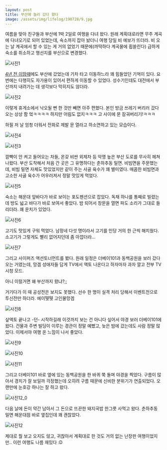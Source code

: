 ```yaml
---
layout: post
title: 부산에 놀러 갔다 왔다
image: /assets/img/lifelog/190728/9.jpg
---
```


여름을 맞아 친구들과 부산에 1박 2일로 여행을 다녀 왔다.
원래 계획대로라면 무주 계곡에 다녀오기로 되어 있었는데, 숙소까지 잡아 놨더니 여행 당일 비 예보가 뜨더라.
비 오는 날 계곡에서 할 수 있는 게 거의 없었기 때문에(까딱하다 계곡물에 휩쓸린다) 급하게 숙소를 취소하고 행선지를 부산으로 변경했다.

![사진1](/assets/img/lifelog/190728/1.jpg)

[4년 전 이맘때](http://eguniblog.zz.am/220456194938)에도 부산에 갔었는데 기차 타고 이동하느라 꽤 힘들었던 기억이 있다.
요번에는 다행히도 자가용이 있어서 편하게 이동할 수 있었다.
성수기인데도 대전에서 부산까지 내려가는 데 생각보다 막히지도 않더라.

![사진2](/assets/img/lifelog/190728/2.jpg)

이렇게 휴게소에서 낙오될 뻔 한 것만 빼면 아주 편했다.
본인 방금 쓰레기 버리러 갔다 오는 상상 함 엌ㅋㅋㅋㅋ 하지만 어림도 없지ㅋㅋㅋ 고 사이에 문 잠궈버리기!ㅋㅋㅋ

하필 저 날 엄청 더워서 전화로 제발 문 열라고 하소연하고 있는 모습이다.

![사진4](/assets/img/lifelog/190728/4.jpg)

![사진3](/assets/img/lifelog/190728/3.jpg)

깜빡이 안 켜고 들어오는 차들, 온갖 비싼 외제차 등 악명 높은 부산 도로를 무사히 헤쳐나왔다.
부산 도착해서 처음 간 곳은 그 유명하다는 춘하추동 밀면.
비빔면을 주문했는데, 비빔 밀면 자체도 맛있었지만 같이 주는 사골 육수가 꽤 별미였다.
매콤한 비빔면과 고소한 사골 육수가 어우러져서 정말 맛있게 먹었다.

![사진5](/assets/img/lifelog/190728/5.jpg)

숙소는 해운대 앞바다가 바로 보이는 포도펜션으로 잡았다.
독채 하나를 통째로 빌렸는데 방도 넓고 바다가 바로 보여서 좋았다.
밤 되어서 창문을 열면 파도 소리가 그대로 들리더라. 꽤 운치가 있었다.

![사진6](/assets/img/lifelog/190728/6.jpg)

고기도 맛있게 구워 먹었다.
남정네 다섯 명이라서 고기를 인당 거의 한 근씩 해치웠다.
소고기가 그렇게도 빨리 없어지던데 좀 아깝더라…

![사진7](/assets/img/lifelog/190728/7.jpg)

그리고 사이퍼즈 액션토너먼트를 봤다.
원래 일정은 더베이101과 동백공원을 보러 갔다 오는 거였는데,
망겜 성애자들 답게 TV에서 액토 나온다고 하자마자 과자 깔고 전부 TV시청 모드.

아니 이럴거면 왜 부산까지 왔냐?;;

거기다가 이 때 공성전은 보지도 못했다.
선수 한 명이 실격 처리 당해서 이벤트전으로 투신전만 하더라. 에이퉷퉷 고인물망겜

![사진8](/assets/img/lifelog/190728/8.jpg)

샆액토 끝나고 -던- 시작하길래 이것까지 보는 건 아니다 싶어서 야경 보러 더베이101에 왔다.
건물과 주변 빌딩이 이루는 경관이 정말 예뻤고, 늦은 밤에 갔는데도 사람 정말 많았다.
이제서야 여행 온 느낌이 나서 좋았다.

![사진9](/assets/img/lifelog/190728/9.jpg)

![사진10](/assets/img/lifelog/190728/10.jpg)

![사진11](/assets/img/lifelog/190728/11.jpg)

그리고 더베이101 바로 옆에 있는 동백공원을 한 바퀴 쭉 돌며 야경을 찍었다.
구름이 많아서 경치가 잘 보일까 걱정했는데 오히려 구름 때문에 신비한 분위기가 연출되었다.
오랜만에 눈호강 하나는 잘 하고 왔다.

![사진12_0](/assets/img/lifelog/190728/12_0.jpg)

다음 날에 돈이 약간 남아서 그 돈으로 뜨끈한 돼지국밥 한그릇 사먹고 왔다.
춘하추동 밀면 해운대점 바로 옆집인데 꽤 괜찮았다.

![사진12](/assets/img/lifelog/190728/12.jpg)

제대로 뭘 보고 오지도 않고, 귀찮아서 계획대로 한 것도 거의 없는 난장판 여행이었지만..
이런 여행도 나름 재밌다 :D